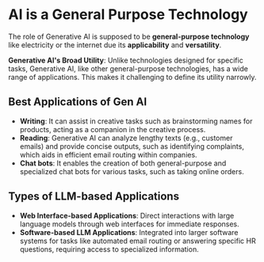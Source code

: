 # AI is a General Purpose Technology

The role of Generative AI is supposed to be **general-purpose technology** like electricity or the internet due its **applicability** and **versatility**.

**Generative AI's Broad Utility**: Unlike technologies designed for specific tasks, Generative AI, like other general-purpose technologies, has a wide range of applications. This makes it challenging to define its utility narrowly.

## Best Applications of Gen AI

- **Writing**: It can assist in creative tasks such as brainstorming names for products, acting as a companion in the creative process.
- **Reading**: Generative AI can analyze lengthy texts (e.g., customer emails) and provide concise outputs, such as identifying complaints, which aids in efficient email routing within companies.
- **Chat bots**: It enables the creation of both general-purpose and specialized chat bots for various tasks, such as taking online orders.

## Types of LLM-based Applications

- **Web Interface-based Applications**: Direct interactions with large language models through web interfaces for immediate responses.
- **Software-based LLM Applications**: Integrated into larger software systems for tasks like automated email routing or answering specific HR questions, requiring access to specialized information.